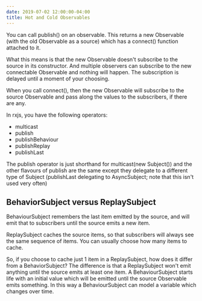 ```yaml
---
date: 2019-07-02 12:00:00-04:00
title: Hot and Cold Observables
---
```


You can call publish() on an observable.  This returns a new Observable
(with the old Observable as a source) which has a connect() function
attached to it.

What this means is that the new Observable doesn't subscribe to the source
in its constructor.  And multiple observers can subscribe to the new
connectable Observable and nothing will happen.  The subscription is delayed
until a moment of your choosing.

When you call connect(), then the new Observable will subscribe to the
source Observable and pass along the values to the subscribers, if there are
any.

In rxjs, you have the following operators:

* multicast
* publish
* publishBehaviour
* publishReplay
* publishLast

The publish operator is just shorthand for multicast(new Subject()) and the
other flavours of publish are the same except they delegate to a different
type of Subject (publishLast delegating to AsyncSubject; note that this
isn't used very often)

## BehaviorSubject versus ReplaySubject

BehaviourSubject remembers the last item emitted by the source, and will
emit that to subscribers until the source emits a new item.

ReplaySubject caches the source items, so that subscribers will always see
the same sequence of items.  You can usually choose how many items to cache.

So, if you choose to cache just 1 item in a ReplaySubject, how does it
differ from a BehaviorSubject?  The difference is that a ReplaySubject won't
emit anything until the source emits at least one item.  A BehaviourSubject
starts life with an initial value which will be emitted until the source
Observable emits something.  In this way a BehaviourSubject can model a
variable which changes over time.
